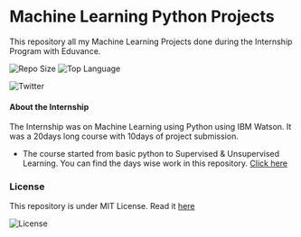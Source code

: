 # Machine Learning Python Projects
This repository all my Machine Learning Projects done during the Internship Program with Eduvance.

![Repo Size](https://img.shields.io/github/repo-size/saswatsamal/ML-Projects?color=black&logo=python&logoColor=orange&style=for-the-badge)
 ![Top Language](https://img.shields.io/github/languages/top/saswatsamal/ML-Projects?color=gr&logo=jupyter&style=for-the-badge)
 
![Twitter](https://img.shields.io/twitter/follow/TweetSaswat?color=blue&logo=twitter&style=for-the-badge)

#### About the Internship
The Internship was on Machine Learning using Python using IBM Watson. It was a 20days long course with 10days of project submission. 
- The course started from basic python to Supervised & Unsupervised Learning. You can find the days wise work in this repository. [Click here]()



### License
This repository is under MIT License. Read it [here](https://github.com/saswatsamal/ML-Projects/blob/master/LICENSE)

![License](https://img.shields.io/github/license/saswatsamal/ML-Projects?color=red&style=for-the-badge)
